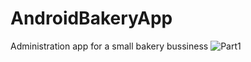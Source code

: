 # AndroidBakeryApp

Administration app for a small bakery bussiness
![Part1](https://github.com/rtv313/ScreenshotsProjects/blob/main/Images/BakeryImg/part1.jpg")
